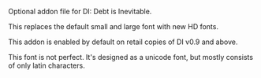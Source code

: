 Optional addon file for DI: Debt is Inevitable.

This replaces the default small and large font with new HD fonts.

This addon is enabled by default on retail copies of DI v0.9 and above.

This font is not perfect. It's designed as a unicode font, but mostly consists of only latin characters.
